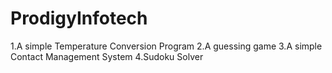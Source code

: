 # ProdigyInfotech
1.A simple Temperature Conversion Program 
2.A guessing game
3.A simple Contact Management System
4.Sudoku Solver
